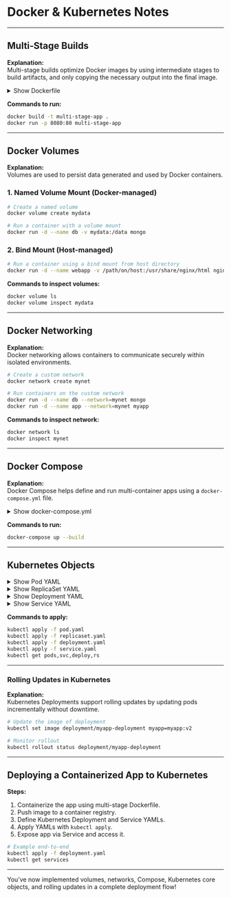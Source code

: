 # Docker & Kubernetes Notes

---

## Multi‑Stage Builds

**Explanation:**  
Multi-stage builds optimize Docker images by using intermediate stages to build artifacts, and only copying the necessary output into the final image.

<details>
<summary>Show Dockerfile</summary>

```Dockerfile
# Stage 1: Build
FROM node:18 as builder
WORKDIR /app
COPY . .
RUN npm install && npm run build

# Stage 2: Serve with Nginx
FROM nginx:alpine
COPY --from=builder /app/dist /usr/share/nginx/html
```

</details>

**Commands to run:**

```bash
docker build -t multi-stage-app .
docker run -p 8080:80 multi-stage-app
```

---

## Docker Volumes

**Explanation:**  
Volumes are used to persist data generated and used by Docker containers.

### 1. Named Volume Mount (Docker-managed)

```bash
# Create a named volume
docker volume create mydata

# Run a container with a volume mount
docker run -d --name db -v mydata:/data mongo
```

### 2. Bind Mount (Host-managed)

```bash
# Run a container using a bind mount from host directory
docker run -d --name webapp -v /path/on/host:/usr/share/nginx/html nginx
```

**Commands to inspect volumes:**

```bash
docker volume ls
docker volume inspect mydata
```

---

## Docker Networking

**Explanation:**  
Docker networking allows containers to communicate securely within isolated environments.

```bash
# Create a custom network
docker network create mynet

# Run containers on the custom network
docker run -d --name db --network=mynet mongo
docker run -d --name app --network=mynet myapp
```

**Commands to inspect network:**

```bash
docker network ls
docker inspect mynet
```

---

## Docker Compose

**Explanation:**  
Docker Compose helps define and run multi-container apps using a `docker-compose.yml` file.

<details>
<summary>Show docker-compose.yml</summary>

```yaml
version: '3.8'
services:
  app:
    build: .
    ports:
      - "3000:3000"
    depends_on:
      - db
  db:
    image: mongo
    volumes:
      - dbdata:/data/db
volumes:
  dbdata:
```

</details>

**Commands to run:**

```bash
docker-compose up --build
```

---

## Kubernetes Objects

<details>
<summary>Show Pod YAML</summary>

### Pod

**Explanation:**  
A Pod is the smallest deployable unit in Kubernetes, representing a single instance of a running process.

```yaml
apiVersion: v1
kind: Pod
metadata:
  name: myapp-pod
  labels:
    app: myapp
spec:
  containers:
  - name: myapp
    image: nginx:latest
    ports:
    - containerPort: 3000
```

</details>

<details>
<summary>Show ReplicaSet YAML</summary>

### ReplicaSet

**Explanation:**  
ReplicaSet ensures that a specified number of pod replicas are running at any time.

```yaml
apiVersion: apps/v1
kind: ReplicaSet
metadata:
  name: myapp-replicaset
spec:
  replicas: 3
  selector:
    matchLabels:
      app: myapp
  template:
    metadata:
      labels:
        app: myapp
    spec:
      containers:
      - name: myapp
        image: myapp:latest
        ports:
        - containerPort: 3000
```

</details>

<details>
<summary>Show Deployment YAML</summary>

### Deployment

**Explanation:**  
A Deployment provides declarative updates for Pods and ReplicaSets.

```yaml
apiVersion: apps/v1
kind: Deployment
metadata:
  name: myapp-deployment
spec:
  replicas: 3
  selector:
    matchLabels:
      app: myapp
  template:
    metadata:
      labels:
        app: myapp
    spec:
      containers:
      - name: myapp
        image: myapp:latest
        ports:
        - containerPort: 3000
```

</details>

<details>
<summary>Show Service YAML</summary>

### Service

**Explanation:**  
A Service in Kubernetes exposes an application running on a set of Pods.

```yaml
apiVersion: v1
kind: Service
metadata:
  name: myapp-service
spec:
  type: LoadBalancer
  selector:
    app: myapp
  ports:
    - port: 80
      targetPort: 3000
```

</details>

**Commands to apply:**

```bash
kubectl apply -f pod.yaml
kubectl apply -f replicaset.yaml
kubectl apply -f deployment.yaml
kubectl apply -f service.yaml
kubectl get pods,svc,deploy,rs
```

---

### Rolling Updates in Kubernetes

**Explanation:**  
Kubernetes Deployments support rolling updates by updating pods incrementally without downtime.

```bash
# Update the image of deployment
kubectl set image deployment/myapp-deployment myapp=myapp:v2

# Monitor rollout
kubectl rollout status deployment/myapp-deployment
```

---

## Deploying a Containerized App to Kubernetes

**Steps:**
1. Containerize the app using multi-stage Dockerfile.
2. Push image to a container registry.
3. Define Kubernetes Deployment and Service YAMLs.
4. Apply YAMLs with `kubectl apply`.
5. Expose app via Service and access it.

```bash
# Example end-to-end
kubectl apply -f deployment.yaml
kubectl get services
```

---

You’ve now implemented volumes, networks, Compose, Kubernetes core objects, and rolling updates in a complete deployment flow!

